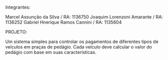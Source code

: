 Integrantes:

Marcel Assunção da Silva / RA: 1136750
Joaquim Lorenzoni Amarante / RA: 1136252
Gabriel Hnerique Ramos Cannini / RA: 1135604

PROJETO:

Um sistema simples para controlar os pagamentos de diferentes tipos de veículos em praças de pedágio. Cada veículo deve calcular o valor do pedágio com base em suas características.

